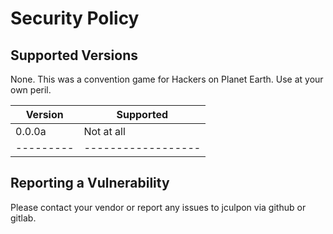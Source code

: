 # Security Policy

## Supported Versions

None. This was a convention game for Hackers on Planet Earth. Use at your own peril.

| Version | Supported          |
| ------- | ------------------ |
| 0.0.0a  | Not at all         |
|---------| ------------------ |

## Reporting a Vulnerability

Please contact your vendor or report any issues to jculpon via github or gitlab.
